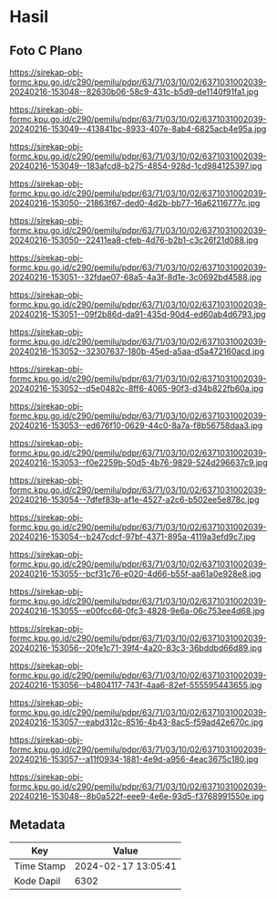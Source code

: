# Hasil

## Foto C Plano

https://sirekap-obj-formc.kpu.go.id/c290/pemilu/pdpr/63/71/03/10/02/6371031002039-20240216-153048--82630b06-58c9-431c-b5d9-de1140f91fa1.jpg

https://sirekap-obj-formc.kpu.go.id/c290/pemilu/pdpr/63/71/03/10/02/6371031002039-20240216-153049--413841bc-8933-407e-8ab4-6825acb4e95a.jpg

https://sirekap-obj-formc.kpu.go.id/c290/pemilu/pdpr/63/71/03/10/02/6371031002039-20240216-153049--183afcd8-b275-4854-928d-1cd984125397.jpg

https://sirekap-obj-formc.kpu.go.id/c290/pemilu/pdpr/63/71/03/10/02/6371031002039-20240216-153050--21863f67-ded0-4d2b-bb77-16a62116777c.jpg

https://sirekap-obj-formc.kpu.go.id/c290/pemilu/pdpr/63/71/03/10/02/6371031002039-20240216-153050--22411ea8-cfeb-4d76-b2b1-c3c26f21d088.jpg

https://sirekap-obj-formc.kpu.go.id/c290/pemilu/pdpr/63/71/03/10/02/6371031002039-20240216-153051--32fdae07-68a5-4a3f-8d1e-3c0692bd4588.jpg

https://sirekap-obj-formc.kpu.go.id/c290/pemilu/pdpr/63/71/03/10/02/6371031002039-20240216-153051--09f2b86d-da91-435d-90d4-ed60ab4d6793.jpg

https://sirekap-obj-formc.kpu.go.id/c290/pemilu/pdpr/63/71/03/10/02/6371031002039-20240216-153052--32307637-180b-45ed-a5aa-d5a472160acd.jpg

https://sirekap-obj-formc.kpu.go.id/c290/pemilu/pdpr/63/71/03/10/02/6371031002039-20240216-153052--d5e0482c-8ff6-4065-90f3-d34b822fb60a.jpg

https://sirekap-obj-formc.kpu.go.id/c290/pemilu/pdpr/63/71/03/10/02/6371031002039-20240216-153053--ed676f10-0629-44c0-8a7a-f8b56758daa3.jpg

https://sirekap-obj-formc.kpu.go.id/c290/pemilu/pdpr/63/71/03/10/02/6371031002039-20240216-153053--f0e2259b-50d5-4b76-9829-524d296637c9.jpg

https://sirekap-obj-formc.kpu.go.id/c290/pemilu/pdpr/63/71/03/10/02/6371031002039-20240216-153054--7dfef83b-af1e-4527-a2c6-b502ee5e878c.jpg

https://sirekap-obj-formc.kpu.go.id/c290/pemilu/pdpr/63/71/03/10/02/6371031002039-20240216-153054--b247cdcf-97bf-4371-895a-4119a3efd9c7.jpg

https://sirekap-obj-formc.kpu.go.id/c290/pemilu/pdpr/63/71/03/10/02/6371031002039-20240216-153055--bcf31c76-e020-4d66-b55f-aa61a0e928e8.jpg

https://sirekap-obj-formc.kpu.go.id/c290/pemilu/pdpr/63/71/03/10/02/6371031002039-20240216-153055--e00fcc66-0fc3-4828-9e6a-06c753ee4d68.jpg

https://sirekap-obj-formc.kpu.go.id/c290/pemilu/pdpr/63/71/03/10/02/6371031002039-20240216-153056--20fe1c71-39f4-4a20-83c3-36bddbd66d89.jpg

https://sirekap-obj-formc.kpu.go.id/c290/pemilu/pdpr/63/71/03/10/02/6371031002039-20240216-153056--b4804117-743f-4aa6-82ef-555595443655.jpg

https://sirekap-obj-formc.kpu.go.id/c290/pemilu/pdpr/63/71/03/10/02/6371031002039-20240216-153057--eabd312c-8516-4b43-8ac5-f59ad42e670c.jpg

https://sirekap-obj-formc.kpu.go.id/c290/pemilu/pdpr/63/71/03/10/02/6371031002039-20240216-153057--a11f0934-1881-4e9d-a956-4eac3675c180.jpg

https://sirekap-obj-formc.kpu.go.id/c290/pemilu/pdpr/63/71/03/10/02/6371031002039-20240216-153048--8b0a522f-eee9-4e6e-93d5-f3768991550e.jpg


## Metadata

| Key        | Value               |
| ---------- | ------------------- |
| Time Stamp | 2024-02-17 13:05:41 |
| Kode Dapil | 6302                |



